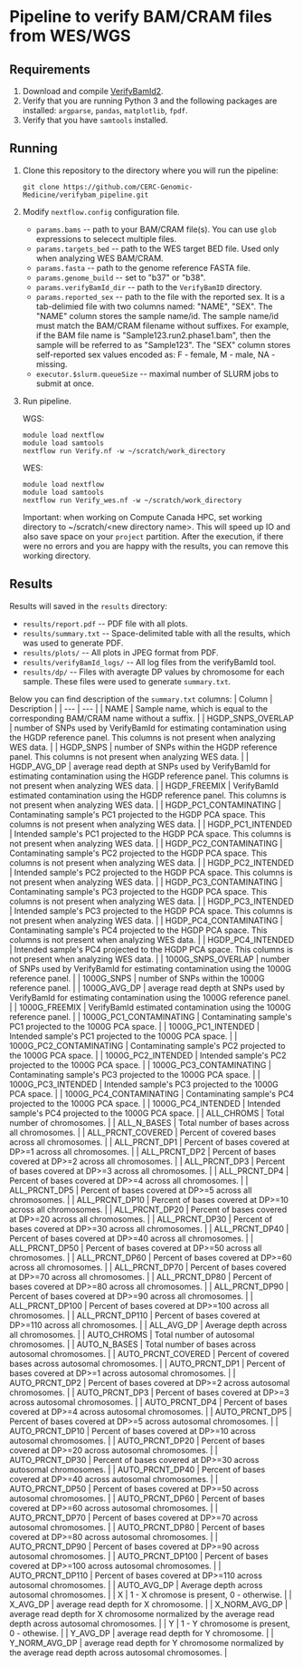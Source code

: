 # Pipeline to verify BAM/CRAM files from WES/WGS

## Requirements

1. Download and compile [VerifyBamId2](https://github.com/Griffan/VerifyBamID).
2. Verify that you are running Python 3 and the following packages are installed: `argparse`, `pandas`, `matplotlib`, `fpdf`.
3. Verify that you have `samtools` installed.

## Running

1. Clone this repository to the directory where you will run the pipeline:
   ```
   git clone https://github.com/CERC-Genomic-Medicine/verifybam_pipeline.git
   ```

2. Modify `nextflow.config` configuration file.
     * `params.bams` -- path to your BAM/CRAM file(s). You can use `glob` expressions to selecect multiple files.
     * `params.targets_bed` -- path to the WES target BED file. Used only when analyzing WES BAM/CRAM.
     * `params.fasta` -- path to the genome reference FASTA file.
     * `params.genome_build` -- set to "b37" or "b38".
     * `params.verifyBamId_dir` -- path to the `VerifyBamID` directory.
     * `params.reported_sex` -- path to the file with the reported sex. It is a tab-delimied file with two columns named: "NAME", "SEX". The "NAME" column stores the sample name/id. The sample name/id must match the BAM/CRAM filename without suffixes. For example, if the BAM file name is "Sample123.run2.phase1.bam", then the sample will be referred to as "Sample123". The "SEX" column stores self-reported sex values encoded as: F - female, M - male, NA - missing.
     * `executor.$slurm.queueSize` -- maximal number of SLURM jobs to submit at once.
  
3. Run pipeline.
   
   WGS:
   ```
   module load nextflow
   module load samtools
   nextflow run Verify.nf -w ~/scratch/work_directory
   ```
   WES:
   ```
   module load nextflow
   module load samtools
   nextflow run Verify_wes.nf -w ~/scratch/work_directory
   ```
   Important: when working on Compute Canada HPC, set working directory to ~/scratch/\<new directory name\>. This will speed up IO and also save space on your `project` partition. After the execution, if there were no errors and you are happy with the results, you can remove this working directory.

## Results
Results will saved in the `results` directory:
  * `results/report.pdf` -- PDF file with all plots.
  * `results/summary.txt` -- Space-delimited table with all the results, which was used to generate PDF.
  * `results/plots/` -- All plots in JPEG format from PDF.
  * `results/verifyBamId_logs/` -- All log files from the verifyBamId tool.
  * `results/dp/` -- Files with averagte DP values by chromosome for each sample. These files were used to generate `summary.txt`.

Below you can find description of the `summary.txt` columns:
 | Column | Description |
 | --- | --- |
 | NAME | Sample name, which is equal to the corresponding BAM/CRAM name without a suffix. |
 | HGDP_SNPS_OVERLAP | number of SNPs used by VerifyBamId for estimating contamination using the HGDP reference panel. This columns is not present when analyzing WES data. |
 | HGDP_SNPS | number of SNPs within the HGDP reference panel. This columns is not present when analyzing WES data. |
 | HGDP_AVG_DP | average read depth at SNPs used by VerifyBamId for estimating contamination using the HGDP reference panel. This columns is not present when analyzing WES data. |
 | HGDP_FREEMIX | VerifyBamId estimated contamination using the HGDP reference panel. This columns is not present when analyzing WES data. |
 | HGDP_PC1_CONTAMINATING | Contaminating sample's PC1 projected to the HGDP PCA space. This columns is not present when analyzing WES data. |
 | HGDP_PC1_INTENDED | Intended sample's PC1 projected to the HGDP PCA space. This columns is not present when analyzing WES data. |
 | HGDP_PC2_CONTAMINATING | Contaminating sample's PC2 projected to the HGDP PCA space. This columns is not present when analyzing WES data. |
 | HGDP_PC2_INTENDED | Intended sample's PC2 projected to the HGDP PCA space. This columns is not present when analyzing WES data. |
 | HGDP_PC3_CONTAMINATING | Contaminating sample's PC3 projected to the HGDP PCA space. This columns is not present when analyzing WES data. |
 | HGDP_PC3_INTENDED | Intended sample's PC3 projected to the HGDP PCA space. This columns is not present when analyzing WES data. |
 | HGDP_PC4_CONTAMINATING | Contaminating sample's PC4 projected to the HGDP PCA space. This columns is not present when analyzing WES data. |
 | HGDP_PC4_INTENDED | Intended sample's PC4 projected to the HGDP PCA space. This columns is not present when analyzing WES data. |
 | 1000G_SNPS_OVERLAP | number of SNPs used by VerifyBamId for estimating contamination using the 1000G reference panel. |
 | 1000G_SNPS | number of SNPs within the 1000G reference panel. |
 | 1000G_AVG_DP | average read depth at SNPs used by VerifyBamId for estimating contamination using the 1000G reference panel. |
 | 1000G_FREEMIX | VerifyBamId estimated contamination using the 1000G reference panel. |
 | 1000G_PC1_CONTAMINATING | Contaminating sample's PC1 projected to the 1000G PCA space. |
 | 1000G_PC1_INTENDED | Intended sample's PC1 projected to the 1000G PCA space. |
 | 1000G_PC2_CONTAMINATING | Contaminating sample's PC2 projected to the 1000G PCA space. |
 | 1000G_PC2_INTENDED | Intended sample's PC2 projected to the 1000G PCA space. |
 | 1000G_PC3_CONTAMINATING | Contaminating sample's PC3 projected to the 1000G PCA space. |
 | 1000G_PC3_INTENDED | Intended sample's PC3 projected to the 1000G PCA space. |
 | 1000G_PC4_CONTAMINATING | Contaminating sample's PC4 projected to the 1000G PCA space. |
 | 1000G_PC4_INTENDED | Intended sample's PC4 projected to the 1000G PCA space. |
 | ALL_CHROMS | Total number of chromosomes. |
 | ALL_N_BASES | Total number of bases across all chromosomes. |
 | ALL_PRCNT_COVERED | Percent of covered bases across all chromosomes. |
 | ALL_PRCNT_DP1 | Percent of bases covered at DP>=1 across all chromosomes. |
 | ALL_PRCNT_DP2 | Percent of bases covered at DP>=2 across all chromosomes. |
 | ALL_PRCNT_DP3 | Percent of bases covered at DP>=3 across all chromosomes. |
 | ALL_PRCNT_DP4 | Percent of bases covered at DP>=4 across all chromosomes. |
 | ALL_PRCNT_DP5 | Percent of bases covered at DP>=5 across all chromosomes. |
 | ALL_PRCNT_DP10 | Percent of bases covered at DP>=10 across all chromosomes. |
 | ALL_PRCNT_DP20 | Percent of bases covered at DP>=20 across all chromosomes. |
 | ALL_PRCNT_DP30 | Percent of bases covered at DP>=30 across all chromosomes. |
 | ALL_PRCNT_DP40 | Percent of bases covered at DP>=40 across all chromosomes. |
 | ALL_PRCNT_DP50 | Percent of bases covered at DP>=50 across all chromosomes. |
 | ALL_PRCNT_DP60 | Percent of bases covered at DP>=60 across all chromosomes. |
 | ALL_PRCNT_DP70 | Percent of bases covered at DP>=70 across all chromosomes. |
 | ALL_PRCNT_DP80 | Percent of bases covered at DP>=80 across all chromosomes. |
 | ALL_PRCNT_DP90 | Percent of bases covered at DP>=90 across all chromosomes. |
 | ALL_PRCNT_DP100 | Percent of bases covered at DP>=100 across all chromosomes. |
 | ALL_PRCNT_DP110 | Percent of bases covered at DP>=110 across all chromosomes. |
 | ALL_AVG_DP | Average depth across all chromosomes. |
 | AUTO_CHROMS | Total number of autosomal chromosomes. |
 | AUTO_N_BASES | Total number of bases across autosomal chromosomes. |
 | AUTO_PRCNT_COVERED | Percent of covered bases across autosomal chromosomes. |
 | AUTO_PRCNT_DP1 | Percent of bases covered at DP>=1 across autosomal chromosomes. |
 | AUTO_PRCNT_DP2 | Percent of bases covered at DP>=2 across autosomal chromosomes. |
 | AUTO_PRCNT_DP3 | Percent of bases covered at DP>=3 across autosomal chromosomes. |
 | AUTO_PRCNT_DP4 | Percent of bases covered at DP>=4 across autosomal chromosomes. |
 | AUTO_PRCNT_DP5 | Percent of bases covered at DP>=5 across autosomal chromosomes. |
 | AUTO_PRCNT_DP10 | Percent of bases covered at DP>=10 across autosomal chromosomes. |
 | AUTO_PRCNT_DP20 | Percent of bases covered at DP>=20 across autosomal chromosomes. |
 | AUTO_PRCNT_DP30 | Percent of bases covered at DP>=30 across autosomal chromosomes. |
 | AUTO_PRCNT_DP40 | Percent of bases covered at DP>=40 across autosomal chromosomes. |
 | AUTO_PRCNT_DP50 | Percent of bases covered at DP>=50 across autosomal chromosomes. |
 | AUTO_PRCNT_DP60 | Percent of bases covered at DP>=60 across autosomal chromosomes. |
 | AUTO_PRCNT_DP70 | Percent of bases covered at DP>=70 across autosomal chromosomes. |
 | AUTO_PRCNT_DP80 | Percent of bases covered at DP>=80 across autosomal chromosomes. |
 | AUTO_PRCNT_DP90 | Percent of bases covered at DP>=90 across autosomal chromosomes. |
 | AUTO_PRCNT_DP100 | Percent of bases covered at DP>=100 across autosomal chromosomes. |
 | AUTO_PRCNT_DP110 | Percent of bases covered at DP>=110 across autosomal chromosomes. |
 | AUTO_AVG_DP | Average depth across autosomal chromosomes. |
 | X | 1 - X chromose is present, 0 - otherwise. |
 | X_AVG_DP | average read depth for X chromosome. |
 | X_NORM_AVG_DP | average read depth for X chromosome normalized by the average read depth across autosomal chromosomes. |
 | Y | 1 - Y chromosome is present, 0 - othewise. |
 | Y_AVG_DP | average read depth for Y chromosome. |
 | Y_NORM_AVG_DP | average read depth for Y chromosome normalized by the average read depth across autosomal chromosomes. |
